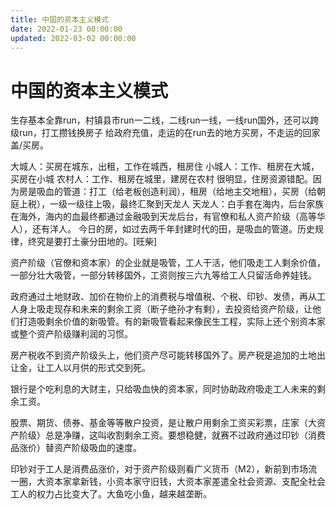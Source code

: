 ```yaml
---
title: 中国的资本主义模式
date: 2022-01-23 00:00:00
updated: 2022-03-02 00:00:00
---
```


# 中国的资本主义模式

生存基本全靠run，村镇县市run一二线，二线run一线，一线run国外，还可以跨级run，打工攒钱换房子 给政府充值，走运的在run去的地方买房，不走运的回家盖/买房。

大城人：买房在城东，出租，工作在城西，租房住
小城人：工作、租房在大城，买房在小城
农村人：工作、租房在城里，建房在农村
很明显，住房资源错配。因为房是吸血的管道：打工（给老板创造利润），租房（给地主交地租），买房（给朝庭上税），一级一级往上吸，最终汇聚到天龙人
天龙人：白手套在海内，后台家族在海外，海内的血最终都通过金融吸到天龙后台，有官僚和私人资产阶级（高等华人），还有洋人。
今日的房，如过去两千年封建时代的田，是吸血的管道。历史规律，终究是要打土豪分田地的。[旺柴]

资产阶级（官僚和资本家）的企业就是吸管，工人干活，他们吸走工人剩余价值，一部分壮大吸管，一部分转移国外，工资则按三六九等给工人只留活命养娃钱。

政府通过土地财政、加价在物价上的消费税与增值税、个税、印钞、发债，再从工人身上吸走现存和未来的剩余工资（断子绝孙才有剩），去投资给资产阶级，让他们打造吸剩余价值的新吸管。有的新吸管看起来像民生工程，实际上还个别资本家或整个资产阶级赚利润的习惯。

房产税收不到资产阶级头上，他们资产尽可能转移国外了。房产税是追加的土地出让金，让工人以月供的形式交到死。

银行是个吃利息的大财主，只给吸血快的资本家，同时协助政府吸走工人未来的剩余工资。

股票、期货、债券、基金等等散户投资，是让散户用剩余工资买彩票，庄家（大资产阶级）总是净赚，这叫收割剩余工资。要想稳健，就赛不过政府通过印钞（消费品涨价）替资产阶级吸血的速度。

印钞对于工人是消费品涨价，对于资产阶级则看广义货币（M2），新前到市场流一圈，大资本家拿新钱，小资本家守旧钱，大资本家差遣全社会资源、支配全社会工人的权力占比变大了。大鱼吃小鱼，越来越垄断。

